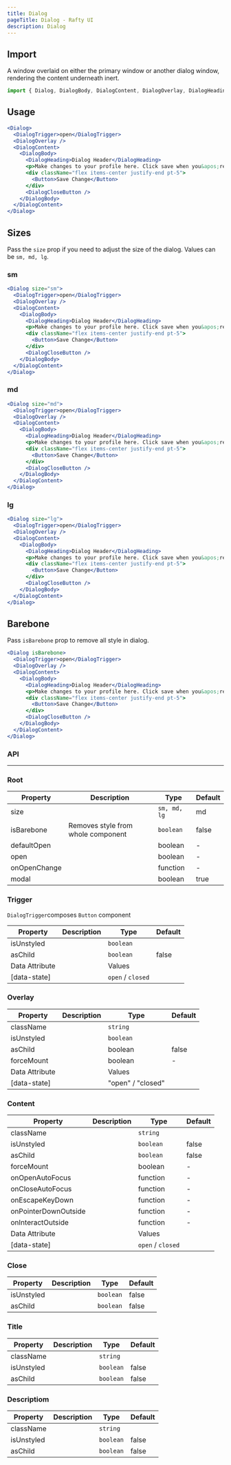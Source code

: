 ```yaml
---
title: Dialog
pageTitle: Dialog - Rafty UI
description: Dialog
---
```


## Import

A window overlaid on either the primary window or another dialog window, rendering the content underneath inert.

```jsx
import { Dialog, DialogBody, DialogContent, DialogOverlay, DialogHeading, DialogTrigger, DialogCloseButton } from "@rafty/ui";
```

## Usage

```jsx
<Dialog>
  <DialogTrigger>open</DialogTrigger>
  <DialogOverlay />
  <DialogContent>
    <DialogBody>
      <DialogHeading>Dialog Header</DialogHeading>
      <p>Make changes to your profile here. Click save when you&apos;re done.</p>
      <div className="flex items-center justify-end pt-5">
        <Button>Save Change</Button>
      </div>
      <DialogCloseButton />
    </DialogBody>
  </DialogContent>
</Dialog>
```

## Sizes

Pass the `size` prop if you need to adjust the size of the dialog. Values can be `sm, md, lg`.

### sm

```jsx
<Dialog size="sm">
  <DialogTrigger>open</DialogTrigger>
  <DialogOverlay />
  <DialogContent>
    <DialogBody>
      <DialogHeading>Dialog Header</DialogHeading>
      <p>Make changes to your profile here. Click save when you&apos;re done.</p>
      <div className="flex items-center justify-end pt-5">
        <Button>Save Change</Button>
      </div>
      <DialogCloseButton />
    </DialogBody>
  </DialogContent>
</Dialog>
```

### md

```jsx
<Dialog size="md">
  <DialogTrigger>open</DialogTrigger>
  <DialogOverlay />
  <DialogContent>
    <DialogBody>
      <DialogHeading>Dialog Header</DialogHeading>
      <p>Make changes to your profile here. Click save when you&apos;re done.</p>
      <div className="flex items-center justify-end pt-5">
        <Button>Save Change</Button>
      </div>
      <DialogCloseButton />
    </DialogBody>
  </DialogContent>
</Dialog>
```

### lg

```jsx
<Dialog size="lg">
  <DialogTrigger>open</DialogTrigger>
  <DialogOverlay />
  <DialogContent>
    <DialogBody>
      <DialogHeading>Dialog Header</DialogHeading>
      <p>Make changes to your profile here. Click save when you&apos;re done.</p>
      <div className="flex items-center justify-end pt-5">
        <Button>Save Change</Button>
      </div>
      <DialogCloseButton />
    </DialogBody>
  </DialogContent>
</Dialog>
```

## Barebone

Pass `isBarebone` prop to remove all style in dialog.

```jsx
<Dialog isBarebone>
  <DialogTrigger>open</DialogTrigger>
  <DialogOverlay />
  <DialogContent>
    <DialogBody>
      <DialogHeading>Dialog Header</DialogHeading>
      <p>Make changes to your profile here. Click save when you&apos;re done.</p>
      <div className="flex items-center justify-end pt-5">
        <Button>Save Change</Button>
      </div>
      <DialogCloseButton />
    </DialogBody>
  </DialogContent>
</Dialog>
```

### API

---

### Root

| Property     | Description                        | Type         | Default |
| ------------ | ---------------------------------- | ------------ | ------- |
| size         |                                    | `sm, md, lg` | md      |
| isBarebone   | Removes style from whole component | `boolean`    | false   |
| defaultOpen  |                                    | boolean      | -       |
| open         |                                    | boolean      | -       |
| onOpenChange |                                    | function     | -       |
| modal        |                                    | boolean      | true    |

### Trigger

`DialogTrigger`composes `Button` component

| Property       | Description | Type              | Default |
| -------------- | ----------- | ----------------- | ------- |
| isUnstyled     |             | `boolean`         |         |
| asChild        |             | `boolean`         | false   |
| Data Attribute |             | Values            |         |
| [data-state]   |             | `open` / `closed` |         |

### Overlay

| Property       | Description | Type              | Default |
| -------------- | ----------- | ----------------- | ------- |
| className      |             | `string`          |         |
| isUnstyled     |             | `boolean`         |         |
| asChild        |             | boolean           | false   |
| forceMount     |             | boolean           | -       |
| Data Attribute |             | Values            |         |
| [data-state]   |             | "open" / "closed" |         |

### Content

| Property             | Description | Type              | Default |
| -------------------- | ----------- | ----------------- | ------- |
| className            |             | `string`          |         |
| isUnstyled           |             | `boolean`         | false   |
| asChild              |             | `boolean`         | false   |
| forceMount           |             | boolean           | -       |
| onOpenAutoFocus      |             | function          | -       |
| onCloseAutoFocus     |             | function          | -       |
| onEscapeKeyDown      |             | function          | -       |
| onPointerDownOutside |             | function          | -       |
| onInteractOutside    |             | function          | -       |
| Data Attribute       |             | Values            |         |
| [data-state]         |             | `open` / `closed` |         |

### Close

| Property   | Description | Type      | Default |
| ---------- | ----------- | --------- | ------- |
| isUnstyled |             | `boolean` | false   |
| asChild    |             | `boolean` | false   |

### Title

| Property   | Description | Type      | Default |
| ---------- | ----------- | --------- | ------- |
| className  |             | `string`  |         |
| isUnstyled |             | `boolean` | false   |
| asChild    |             | `boolean` | false   |

### Descriptiom

| Property   | Description | Type      | Default |
| ---------- | ----------- | --------- | ------- |
| className  |             | `string`  |         |
| isUnstyled |             | `boolean` | false   |
| asChild    |             | `boolean` | false   |
